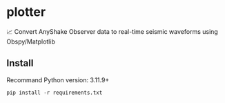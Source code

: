# plotter
📈 Convert AnyShake Observer data to real-time seismic waveforms using Obspy/Matplotlib

## Install

Recommand Python version: 3.11.9+

`
pip install -r requirements.txt
`